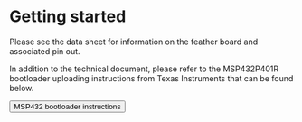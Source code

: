# Getting started

Please see the data sheet for information on the feather board and associated pin out.

In addition to the technical document, please refer to the MSP432P401R bootloader uploading instructions from Texas Instruments that can be found below.

<button href="https://www.ti.com/lit/ug/slau622j/slau622j.pdf?ts=1592760815341">MSP432 bootloader instructions</button>
